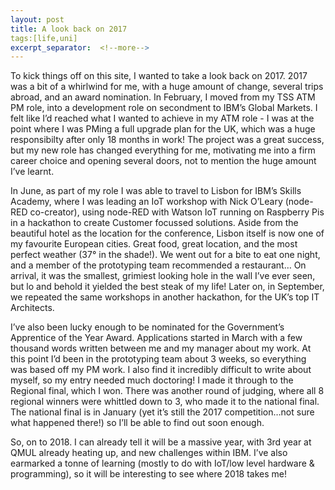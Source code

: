 ```yaml
---
layout: post
title: A look back on 2017
tags:[life,uni]
excerpt_separator:  <!--more-->
---
```


To kick things off on this site, I wanted to take a look back on 2017. 2017 was a bit of a whirlwind for me, with a huge amount of change, several trips abroad, and an award nomination. In February, I moved from my TSS ATM PM role, into a development role on secondment to IBM’s Global Markets. I felt like I’d reached what I wanted to achieve in my ATM role - I was at the point where I was PMing a full upgrade plan for the UK, which was a huge responsibilty after only 18 months in work! The project was a great success, but my new role has changed everything for me, motivating me into a firm career choice and opening several doors, not to mention the huge amount I’ve learnt.

In June, as part of my role I was able to travel to Lisbon for IBM’s Skills Academy, where I was leading an IoT workshop with Nick O’Leary (node-RED co-creator), using node-RED with Watson IoT running on Raspberry Pis in a hackathon to create Customer focussed solutions. Aside from the beautiful hotel as the location for the conference, Lisbon itself is now one of my favourite European cities. Great food, great location, and the most perfect weather (37° in the shade!). We went out for a bite to eat one night, and a member of the prototyping team recommended a restaurant… On arrival, it was the smallest, grimiest looking hole in the wall I’ve ever seen, but lo and behold it yielded the best steak of my life! Later on, in September, we repeated the same workshops in another hackathon, for the UK’s top IT Architects.

I’ve also been lucky enough to be nominated for the Government’s Apprentice of the Year Award. Applications started in March with a few thousand words written between me and my manager about my work. At this point I’d been in the prototyping team about 3 weeks, so everything was based off my PM work. I also find it incredibly difficult to write about myself, so my entry needed much doctoring! I made it through to the Regional final, which I won. There was another round of judging, where all 8 regional winners were whittled down to 3, who made it to the national final. The national final is in January (yet it’s still the 2017 competition…not sure what happened there!) so I’ll be able to find out soon enough.

So, on to 2018. I can already tell it will be a massive year, with 3rd year at QMUL already heating up, and new challenges within IBM. I’ve also earmarked a tonne of learning (mostly to do with IoT/low level hardware & programming), so it will be interesting to see where 2018 takes me!
